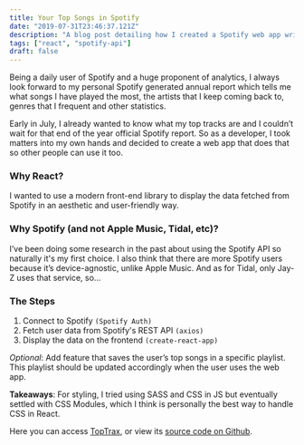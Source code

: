 ```yaml
---
title: Your Top Songs in Spotify
date: "2019-07-31T23:46:37.121Z"
description: "A blog post detailing how I created a Spotify web app written in React."
tags: ["react", "spotify-api"]
draft: false
---
```


Being a daily user of Spotify and a huge proponent of analytics, I always look forward to my personal Spotify generated annual report which tells me what songs I have played the most, the artists that I keep coming back to, genres that I frequent and other statistics.

Early in July, I already wanted to know what my top tracks are and I couldn’t wait for that end of the year official Spotify report. So as a developer, I took matters into my own hands and decided to create a web app that does that so other people can use it too.

### Why React?

I wanted to use a modern front-end library to display the data fetched from Spotify in an aesthetic and user-friendly way.

### Why Spotify (and not Apple Music, Tidal, etc)?

I’ve been doing some research in the past about using the Spotify API so naturally it's my first choice.  I also think that there are more Spotify users because it’s device-agnostic, unlike Apple Music. And as for Tidal, only Jay-Z uses that service, so...

### The Steps

1. Connect to Spotify `(Spotify Auth)`
2. Fetch user data from Spotify's REST API `(axios)`
3. Display the data on the frontend `(create-react-app)`

*Optional*: Add feature that saves the user’s top songs in a specific playlist. This playlist should be updated accordingly when the user uses the web app.

**Takeaways**: For styling, I tried using SASS and CSS in JS but eventually settled with CSS Modules, which I think is personally the best way to handle CSS in React.

Here you can access <a href="http://toptrax.herokuapp.com" target="_blank">TopTrax</a>, or view its <a href="http://github.com/michaelignacio/toptrax" target="_blank">source code on Github</a>.